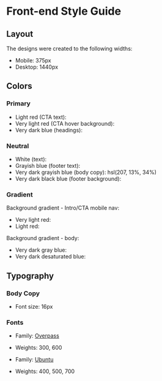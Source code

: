 # Front-end Style Guide

## Layout

The designs were created to the following widths:

- Mobile: 375px
- Desktop: 1440px

## Colors

### Primary

- Light red (CTA text): 
- Very light red (CTA hover background): 
- Very dark blue (headings): 

### Neutral

- White (text): 
- Grayish blue (footer text): 
- Very dark grayish blue (body copy): hsl(207, 13%, 34%)
- Very dark black blue (footer background): 

### Gradient

Background gradient - Intro/CTA mobile nav:

- Very light red: 
- Light red: 

Background gradient - body:

- Very dark gray blue: 
- Very dark desaturated blue: 

## Typography

### Body Copy

- Font size: 16px

### Fonts

- Family: [Overpass](https://fonts.google.com/specimen/Overpass?preview.text_type=custom)
- Weights: 300, 600

- Family: [Ubuntu](https://fonts.google.com/specimen/Ubuntu?preview.text_type=custom)
- Weights: 400, 500, 700
